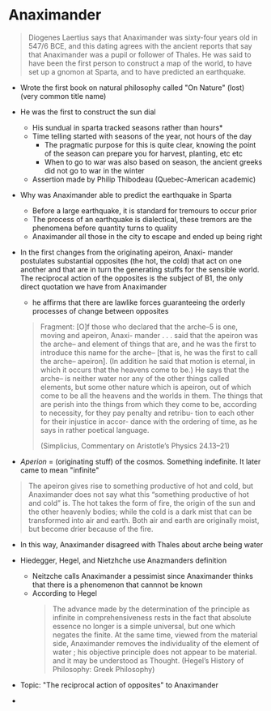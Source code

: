 # Anaximander 
> Diogenes Laertius says that Anaximander was sixty-four years old in 547/6 BCE, and this dating agrees with the ancient reports that say that Anaximander was a pupil or follower of Thales. He was said to have been the first person to construct a map of the world, to have set up a gnomon at Sparta, and to have predicted an earthquake.

- Wrote the first book on natural philosophy called "On Nature" (lost) (very common title name)
- He was the first to construct the sun dial 
	- His sundual in sparta tracked seasons rather than hours* 
	- Time telling started with seasons of the year, not hours of the day 
		- The pragmatic purpose for this is quite clear, knowing the point of the season can prepare you for harvest, planting, etc etc 
		- When to go to war was also based on season, the ancient greeks did not go to war in the winter
	- Assertion made by Philip Thibodeau (Quebec-American academic)
- Why was Anaximander able to predict the earthquake in Sparta
	- Before a large earthquake, it is standard for tremours to occur prior 
	- The process of an earthquake is dialectical, these tremors are the phenomena before quantity turns to quality 
	- Anaximander all those in the city to escape and ended up being right 
- In the first changes from the originating apeiron, Anaxi- mander postulates substantial opposites (the hot, the cold) that act on one another and that are in turn the generating stuffs for the sensible world. The reciprocal action of the opposites is the subject of B1, the only direct quotation we have from Anaximander
	- he affirms that there are lawlike forces guaranteeing the orderly processes of change between opposites
	> Fragment: \[O]f those who declared that the arche–5 is one, moving and apeiron, Anaxi- mander . . . said that the apeiron was the arche– and element of things that are, and he was the first to introduce this name for the arche– \[that is, he was the first to call the arche– apeiron]. (In addition he said that motion is eternal, in which it occurs that the heavens come to be.) He says that the arche– is neither water nor any of the other things called elements, but some other nature which is apeiron, out of which come to be all the heavens and the worlds in them. The things that are perish into the things from which they come to be, according to necessity, for they pay penalty and retribu- tion to each other for their injustice in accor- dance with the ordering of time, as he says in rather poetical language.
	> 
	> (Simplicius, Commentary on Aristotle’s Physics 24.13–21)

- *Aperion* = (originating stuff) of the cosmos. Something indefinite. It later came to mean "infinite"
> The apeiron gives rise to something productive of hot and cold, but Anaximander does not say what this “something productive of hot and cold” is. The hot takes the form of fire, the origin of the sun and the other heavenly bodies; while the cold is a dark mist that can be transformed into air and earth. Both air and earth are originally moist, but become drier because of the fire.  
- In this way, Anaximander disagreed with Thales about arche being water 
- Hiedegger, Hegel, and Nietzhche use Anazmanders definition 
	- Neitzche calls Anaximander a pessimist since Anaximander thinks that there is a phenomenon that cannnot be known 
	- According to Hegel 
		> The advance made by the determination of the principle as infinite in comprehensiveness rests in the fact that absolute essence no longer is a simple universal, but one which negates the finite. At the same time, viewed from the material side, Anaximander removes the individuality of the element of water ; his objective principle does not appear to be material. and it may be understood as Thought. (Hegel’s History of Philosophy: Greek Philosophy)

- Topic: "The reciprocal action of opposites" to Anaximander 
- 